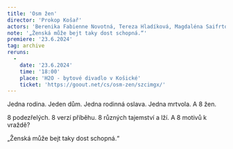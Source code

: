 ```yaml
---
title: 'Osm žen'
director: 'Prokop Košař'
actors: 'Berenika Fabienne Novotná, Tereza Hladíková, Magdaléna Saifrtová, Vendula Smižanská, Lucie Kosařová, Viktorie Kozderová, Josefina Rajnišová, Marie Míková'
note: '„Ženská může bejt taky dost schopná.“'
premiere: '23.6.2024'
tag: archive
reruns:
  -  
    date: '23.6.2024'
    time: '18:00'
    place: 'H2O - bytové divadlo v Košické'
    ticket: 'https://goout.net/cs/osm-zen/szcimgx/'
---
```

Jedna rodina. Jeden dům. Jedna rodinná oslava. Jedna mrtvola. A 8 žen.

8 podezřelých. 8 verzí příběhu. 8 různých tajemství a lží. A 8 motivů k vraždě?

„Ženská může bejt taky dost schopná.“
